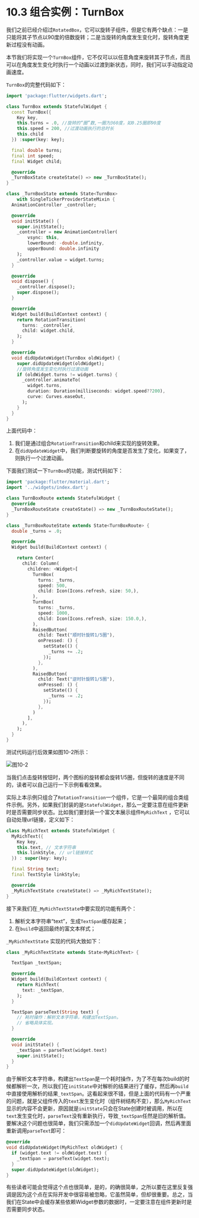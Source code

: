 # 10.3 组合实例：TurnBox

我们之前已经介绍过`RotatedBox`，它可以旋转子组件，但是它有两个缺点：一是只能将其子节点以90度的倍数旋转；二是当旋转的角度发生变化时，旋转角度更新过程没有动画。

本节我们将实现一个`TurnBox`组件，它不仅可以以任意角度来旋转其子节点，而且可以在角度发生变化时执行一个动画以过渡到新状态，同时，我们可以手动指定动画速度。

`TurnBox`的完整代码如下：

```dart
import 'package:flutter/widgets.dart';

class TurnBox extends StatefulWidget {
  const TurnBox({
    Key key,
    this.turns = .0, //旋转的“圈”数,一圈为360度，如0.25圈即90度
    this.speed = 200, //过渡动画执行的总时长
    this.child
  }) :super(key: key);

  final double turns;
  final int speed;
  final Widget child;

  @override
  _TurnBoxState createState() => new _TurnBoxState();
}

class _TurnBoxState extends State<TurnBox>
    with SingleTickerProviderStateMixin {
  AnimationController _controller;

  @override
  void initState() {
    super.initState();
    _controller = new AnimationController(
        vsync: this,
        lowerBound: -double.infinity,
        upperBound: double.infinity
    );
    _controller.value = widget.turns;
  }

  @override
  void dispose() {
    _controller.dispose();
    super.dispose();
  }

  @override
  Widget build(BuildContext context) {
    return RotationTransition(
      turns: _controller,
      child: widget.child,
    );
  }

  @override
  void didUpdateWidget(TurnBox oldWidget) {
    super.didUpdateWidget(oldWidget);
    //旋转角度发生变化时执行过渡动画  
    if (oldWidget.turns != widget.turns) {
      _controller.animateTo(
        widget.turns,
        duration: Duration(milliseconds: widget.speed??200),
        curve: Curves.easeOut,
      );
    }
  }
}
```

上面代码中：

1. 我们是通过组合`RotationTransition`和child来实现的旋转效果。
2. 在`didUpdateWidget`中，我们判断要旋转的角度是否发生了变化，如果变了，则执行一个过渡动画。

下面我们测试一下`TurnBox`的功能，测试代码如下：

```dart
import 'package:flutter/material.dart';
import '../widgets/index.dart';

class TurnBoxRoute extends StatefulWidget {
  @override
  _TurnBoxRouteState createState() => new _TurnBoxRouteState();
}

class _TurnBoxRouteState extends State<TurnBoxRoute> {
  double _turns = .0;

  @override
  Widget build(BuildContext context) {

    return Center(
      child: Column(
        children: <Widget>[
          TurnBox(
            turns: _turns,
            speed: 500,
            child: Icon(Icons.refresh, size: 50,),
          ),
          TurnBox(
            turns: _turns,
            speed: 1000,
            child: Icon(Icons.refresh, size: 150.0,),
          ),
          RaisedButton(
            child: Text("顺时针旋转1/5圈"),
            onPressed: () {
              setState(() {
                _turns += .2;
              });
            },
          ),
          RaisedButton(
            child: Text("逆时针旋转1/5圈"),
            onPressed: () {
              setState(() {
                _turns -= .2;
              });
            },
          )
        ],
      ),
    );
  }
}
```

测试代码运行后效果如图10-2所示：

![图10-2](../imgs/10-2.png)



当我们点击旋转按钮时，两个图标的旋转都会旋转1/5圈，但旋转的速度是不同的，读者可以自己运行一下示例看看效果。

实际上本示例只组合了`RotationTransition`一个组件，它是一个最简的组合类组件示例。另外，如果我们封装的是`StatefulWidget`，那么一定要注意在组件更新时是否需要同步状态。比如我们要封装一个富文本展示组件`MyRichText` ，它可以自动处理url链接，定义如下：

```dart
class MyRichText extends StatefulWidget {
  MyRichText({
    Key key,
    this.text, // 文本字符串
    this.linkStyle, // url链接样式
  }) : super(key: key);

  final String text;
  final TextStyle linkStyle;

  @override
  _MyRichTextState createState() => _MyRichTextState();
}
```

接下来我们在`_MyRichTextState`中要实现的功能有两个：

1. 解析文本字符串“text”，生成`TextSpan`缓存起来；
2. 在`build`中返回最终的富文本样式；

`_MyRichTextState` 实现的代码大致如下：

```dart
class _MyRichTextState extends State<MyRichText> {

  TextSpan _textSpan;

  @override
  Widget build(BuildContext context) {
    return RichText(
      text: _textSpan,
    );
  }

  TextSpan parseText(String text) {
    // 耗时操作：解析文本字符串，构建出TextSpan。
    // 省略具体实现。
  }

  @override
  void initState() {
    _textSpan = parseText(widget.text)
    super.initState();
  }
}
```

由于解析文本字符串，构建出`TextSpan`是一个耗时操作，为了不在每次build的时候都解析一次，所以我们在`initState`中对解析的结果进行了缓存，然后再`build`中直接使用解析的结果`_textSpan`。这看起来很不错，但是上面的代码有一个严重的问题，就是父组件传入的`text`发生变化时（组件树结构不变），那么`MyRichText`显示的内容不会更新，原因就是`initState`只会在State创建时被调用，所以在`text`发生变化时，`parseText`没有重新执行，导致`_textSpan`任然是旧的解析值。要解决这个问题也很简单，我们只需添加一个`didUpdateWidget`回调，然后再里面重新调用`parseText`即可：

```dart
@override
void didUpdateWidget(MyRichText oldWidget) {
  if (widget.text != oldWidget.text) {
    _textSpan = parseText(widget.text);
  }
  super.didUpdateWidget(oldWidget);
}
```

有些读者可能会觉得这个点也很简单，是的，的确很简单，之所以要在这里反复强调是因为这个点在实际开发中很容易被忽略，它虽然简单，但却很重要。总之，当我们在State中会缓存某些依赖Widget参数的数据时，一定要注意在组件更新时是否需要同步状态。
